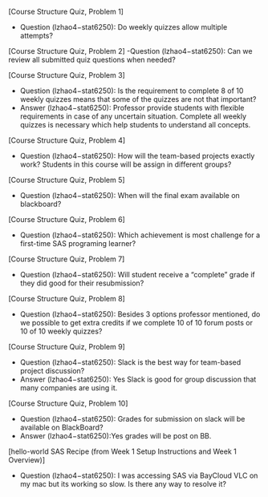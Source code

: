[Course Structure Quiz, Problem 1]
-	Question (lzhao4−stat6250): Do weekly quizzes allow multiple attempts?

[Course Structure Quiz, Problem 2]
-Question (lzhao4−stat6250): Can we review all submitted quiz questions when needed?

[Course Structure Quiz, Problem 3]
-	Question (lzhao4−stat6250): Is the requirement to complete 8 of 10 weekly quizzes means that some of the quizzes are not that important?
-	Answer (lzhao4−stat6250): Professor provide students with flexible requirements in case of any uncertain situation. Complete all weekly quizzes is necessary which help students to understand all concepts.

[Course Structure Quiz, Problem 4]
-	Question (lzhao4−stat6250): How will the team-based projects exactly work? Students in this course will be assign in different groups?

 [Course Structure Quiz, Problem 5]
-	Question (lzhao4−stat6250): When will the final exam available on blackboard?

 [Course Structure Quiz, Problem 6]
-	Question (lzhao4−stat6250): Which achievement is most challenge for a first-time SAS programing learner?

 [Course Structure Quiz, Problem 7]
-	Question (lzhao4−stat6250): Will student receive a “complete” grade if they did good for their resubmission?

 [Course Structure Quiz, Problem 8]
-	Question (lzhao4−stat6250): Besides 3 options professor mentioned, do we possible to get extra credits if we complete 10 of 10 forum posts or 10 of 10 weekly quizzes?

[Course Structure Quiz, Problem 9]
-	Question (lzhao4−stat6250): Slack is the best way for team-based project discussion?
-	Answer (lzhao4−stat6250): Yes Slack is good for group discussion that many companies are using it.

 [Course Structure Quiz, Problem 10]
-	Question (lzhao4−stat6250): Grades for submission on slack will be available on BlackBoard?
-	Answer (lzhao4−stat6250):Yes grades will be post on BB.

[hello-world SAS Recipe (from Week 1 Setup Instructions and Week 1 Overview)]
-	Question (lzhao4−stat6250): I was accessing SAS via BayCloud VLC on my mac but its working so slow. Is there any way to resolve it? 
